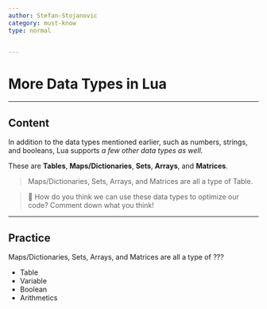 ```yaml
---
author: Stefan-Stojanovic
category: must-know
type: normal


---
```


# More Data Types in Lua

---
## Content

In addition to the data types mentioned earlier, such as numbers, strings, and booleans, Lua supports *a few other data types as well.*

These are **Tables**, **Maps/Dictionaries**, **Sets**, **Arrays**, and **Matrices**.

> Maps/Dictionaries, Sets, Arrays, and Matrices are all a type of Table.

> 💬 How do you think we can use these data types to optimize our code? Comment down what you think!

---

## Practice

Maps/Dictionaries, Sets, Arrays, and Matrices are all a type of ???

- Table
- Variable
- Boolean
- Arithmetics